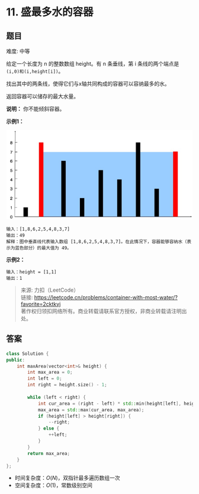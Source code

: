 # 11. 盛最多水的容器

## 题目

难度: 中等

给定一个长度为 n 的整数数组 height。有 n 条垂线，第 i 条线的两个端点是 `(i,0)和(i,height[i])`。

找出其中的两条线，使得它们与x轴共同构成的容器可以容纳最多的水。

返回容器可以储存的最大水量。

**说明：** 你不能倾斜容器。

**示例1：**

![](image/image-20231022201054151.png)

```
输入：[1,8,6,2,5,4,8,3,7]
输出：49 
解释：图中垂直线代表输入数组 [1,8,6,2,5,4,8,3,7]。在此情况下，容器能够容纳水（表示为蓝色部分）的最大值为 49。
```

**示例2：**

```
输入：height = [1,1]
输出：1

```

> 来源: 力扣（LeetCode）  
> 链接: <https://leetcode.cn/problems/container-with-most-water/?favorite=2cktkvj>  
> 著作权归领扣网络所有。商业转载请联系官方授权，非商业转载请注明出处。

## 答案

```c++
class Solution {
public:
    int maxArea(vector<int>& height) {
        int max_area = 0;
        int left = 0;
        int right = height.size() - 1;

        while (left < right) {
            int cur_area = (right - left) * std::min(height[left], height[right]);
            max_area = std::max(cur_area, max_area);
            if (height[left] > height[right]) {
                --right;
            } else {
                ++left;
            }
        }
        return max_area;
    }
};
```

- 时间复杂度：$O(N)$，双指针最多遍历数组一次
- 空间复杂度：$O(1)$，常数级别空间
